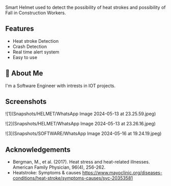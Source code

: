 Smart Helmet used to detect the possibility of heat strokes and possibility of Fall in Construction Workers.
## Features

- Heat stroke Detection
- Crash Detection
- Real time alert system
- Easy to use


## 🚀 About Me
I'm a Software Engineer with intrests in IOT projects.


## Screenshots

![1](Snapshots/HELMET/WhatsApp Image 2024-05-13 at 23.25.59.jpeg)

![2](Snapshots/HELMET/WhatsApp Image 2024-05-13 at 23.26.16.jpeg)

![3](Snapshots/SOFTWARE/WhatsApp Image 2024-05-16 at 19.24.19.jpeg)

## Acknowledgements

 - Bergman, M., et al. (2017). Heat stress and heat-related illnesses. American Family Physician, 96(4), 256-262.
 - Heatstroke: Symptoms & causes https://www.mayoclinic.org/diseases-conditions/heat-stroke/symptoms-causes/syc-20353581

